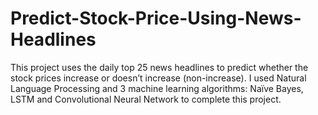 # Predict-Stock-Price-Using-News-Headlines
This project uses the daily top 25 news headlines to predict whether the stock prices increase or doesn’t increase (non-increase). I used Natural Language Processing and 3 machine learning algorithms: Naïve Bayes, LSTM and Convolutional Neural Network to complete this project.
